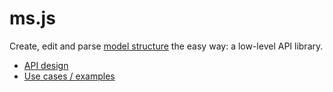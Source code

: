 # ms.js

Create, edit and parse [model structure](https://github.com/archilogic-com/model-structure) the easy way: a low-level API library.

* [API design](api-design.md)
* [Use cases / examples](use-cases-examples.md)